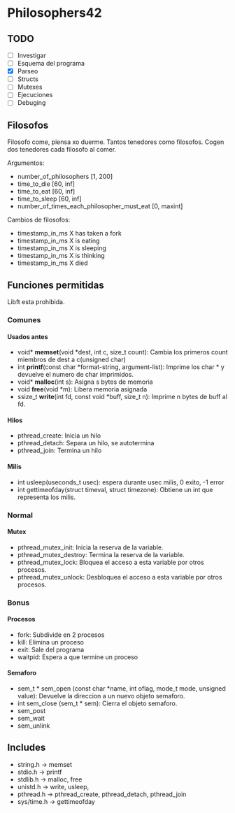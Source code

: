 # Philosophers42

## TODO

- [ ] Investigar
- [ ] Esquema del programa
- [x] Parseo
- [ ] Structs
- [ ] Mutexes
- [ ] Ejecuciones
- [ ] Debuging

## Filosofos

Filosofo come, piensa xo duerme.
Tantos tenedores como filosofos.
Cogen dos tenedores cada filosofo al comer.

Argumentos:
- number_of_philosophers [1, 200]
- time_to_die [60, inf]
- time_to_eat [60, inf]
- time_to_sleep [60, inf]
- number_of_times_each_philosopher_must_eat [0, maxint]

Cambios de filosofos:
- timestamp_in_ms X has taken a fork
- timestamp_in_ms X is eating
- timestamp_in_ms X is sleeping
- timestamp_in_ms X is thinking
- timestamp_in_ms X died

## Funciones permitidas

Libft esta prohibida.

### Comunes
#### Usados antes
- void* **memset**(void *dest, int c, size_t count): Cambia los primeros count miembros de dest a c(unsigned char)
- int **printf**(const char *format-string, argument-list): Imprime los char * y devuelve el numero de char imprimidos.
- void* **malloc**(int s): Asigna s bytes de memoria
- void **free**(void *m): Libera memoria asignada
- ssize_t **write**(int fd, const void *buff, size_t n): Imprime n bytes de buff al fd.
#### Hilos
- pthread_create: Inicia un hilo
- pthread_detach: Separa un hilo, se autotermina 
- pthread_join: Termina un hilo
#### Milis
- int usleep(useconds_t usec): espera durante usec milis, 0 exito, -1 error
- int gettimeofday(struct timeval, struct timezone): Obtiene un int que representa los milis.

### Normal
#### Mutex
- pthread_mutex_init: Inicia la reserva de la variable.
- pthread_mutex_destroy: Termina la reserva de la variable.
- pthread_mutex_lock: Bloquea el acceso a esta variable por otros procesos.
- pthread_mutex_unlock: Desbloquea el acceso a esta variable por otros procesos.

### Bonus
#### Procesos
- fork: Subdivide en 2 procesos
- kill: Elimina un proceso
- exit: Sale del programa
- waitpid: Espera a que termine un proceso
#### Semaforo
- sem_t * sem_open (const char *name, int oflag, mode_t mode, unsigned value): Devuelve la direccion a un nuevo objeto semaforo.
- int sem_close (sem_t * sem): Cierra el objeto semaforo.
- sem_post
- sem_wait
- sem_unlink

## Includes

- string.h -> memset
- stdio.h -> printf
- stdlib.h -> malloc, free
- unistd.h -> write, usleep, 
- pthread.h -> pthread_create, pthread_detach, pthread_join
- sys/time.h -> gettimeofday
